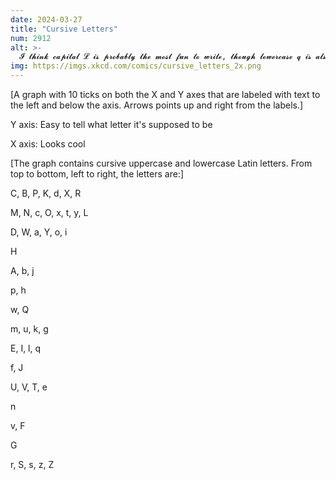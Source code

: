 ```yaml
---
date: 2024-03-27
title: "Cursive Letters"
num: 2912
alt: >-
  𝓘 𝓽𝓱𝓲𝓷𝓴 𝓬𝓪𝓹𝓲𝓽𝓪𝓵 𝓛 𝓲𝓼 𝓹𝓻𝓸𝓫𝓪𝓫𝓵𝔂 𝓽𝓱𝓮 𝓶𝓸𝓼𝓽 𝓯𝓾𝓷 𝓽𝓸 𝔀𝓻𝓲𝓽𝓮, 𝓽𝓱𝓸𝓾𝓰𝓱 𝓵𝓸𝔀𝓮𝓻𝓬𝓪𝓼𝓮 𝓺 𝓲𝓼 𝓪𝓵𝓼𝓸 𝓪 𝓼𝓽𝓻𝓸𝓷𝓰 𝓬𝓸𝓷𝓽𝓮𝓷𝓭𝓮𝓻.
img: https://imgs.xkcd.com/comics/cursive_letters_2x.png
---
```

[A graph with 10 ticks on both the X and Y axes that are labeled with text to the left and below the axis. Arrows points up and right from the labels.]

Y axis: Easy to tell what letter it's supposed to be

X axis: Looks cool

[The graph contains cursive uppercase and lowercase Latin letters. From top to bottom, left to right, the letters are:]

C, B, P, K, d, X, R

M, N, c, O, x, t, y, L

D, W, a, Y, o, i

H

A, b, j

p, h

w, Q

m, u, k, g

E, I, l, q

f, J

U, V, T, e

n

v, F

G

r, S, s, z, Z